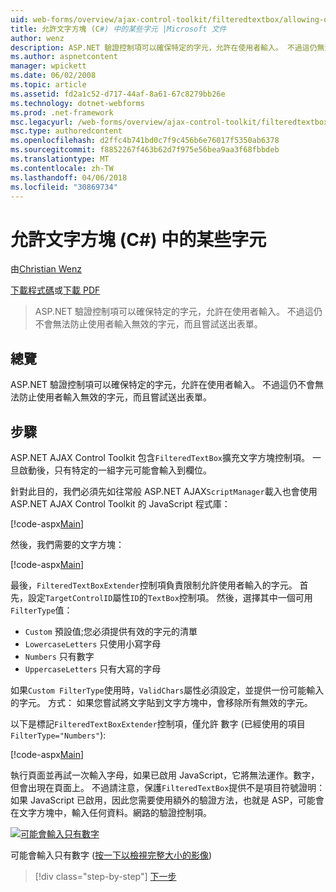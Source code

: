 ```yaml
---
uid: web-forms/overview/ajax-control-toolkit/filteredtextbox/allowing-only-certain-characters-in-a-text-box-cs
title: 允許文字方塊 (C#) 中的某些字元 |Microsoft 文件
author: wenz
description: ASP.NET 驗證控制項可以確保特定的字元，允許在使用者輸入。 不過這仍無法防止使用者輸入不正確...
ms.author: aspnetcontent
manager: wpickett
ms.date: 06/02/2008
ms.topic: article
ms.assetid: fd2a1c52-d717-44af-8a61-67c8279bb26e
ms.technology: dotnet-webforms
ms.prod: .net-framework
msc.legacyurl: /web-forms/overview/ajax-control-toolkit/filteredtextbox/allowing-only-certain-characters-in-a-text-box-cs
msc.type: authoredcontent
ms.openlocfilehash: d2ffc4b741bd0c7f9c456b6e76017f5350ab6378
ms.sourcegitcommit: f8852267f463b62d7f975e56bea9aa3f68fbbdeb
ms.translationtype: MT
ms.contentlocale: zh-TW
ms.lasthandoff: 04/06/2018
ms.locfileid: "30869734"
---
```

<a name="allowing-only-certain-characters-in-a-text-box-c"></a>允許文字方塊 (C#) 中的某些字元
====================
由[Christian Wenz](https://github.com/wenz)

[下載程式碼](http://download.microsoft.com/download/4/c/2/4c2def7a-0d23-4055-91f9-1f18504167d7/FilteredTextBox0.cs.zip)或[下載 PDF](http://download.microsoft.com/download/b/6/a/b6ae89ee-df69-4c87-9bfb-ad1eb2b23373/filteredtextbox0CS.pdf)

> ASP.NET 驗證控制項可以確保特定的字元，允許在使用者輸入。 不過這仍不會無法防止使用者輸入無效的字元，而且嘗試送出表單。


## <a name="overview"></a>總覽

ASP.NET 驗證控制項可以確保特定的字元，允許在使用者輸入。 不過這仍不會無法防止使用者輸入無效的字元，而且嘗試送出表單。

## <a name="steps"></a>步驟

ASP.NET AJAX Control Toolkit 包含`FilteredTextBox`擴充文字方塊控制項。 一旦啟動後，只有特定的一組字元可能會輸入到欄位。

針對此目的，我們必須先如往常般 ASP.NET AJAX`ScriptManager`載入也會使用 ASP.NET AJAX Control Toolkit 的 JavaScript 程式庫：

[!code-aspx[Main](allowing-only-certain-characters-in-a-text-box-cs/samples/sample1.aspx)]

然後，我們需要的文字方塊：

[!code-aspx[Main](allowing-only-certain-characters-in-a-text-box-cs/samples/sample2.aspx)]

最後，`FilteredTextBoxExtender`控制項負責限制允許使用者輸入的字元。 首先，設定`TargetControlID`屬性`ID`的`TextBox`控制項。 然後，選擇其中一個可用`FilterType`值：

- `Custom` 預設值;您必須提供有效的字元的清單
- `LowercaseLetters` 只使用小寫字母
- `Numbers` 只有數字
- `UppercaseLetters` 只有大寫的字母

如果`Custom FilterType`使用時，`ValidChars`屬性必須設定，並提供一份可能輸入的字元。 方式： 如果您嘗試將文字貼到文字方塊中，會移除所有無效的字元。

以下是標記`FilteredTextBoxExtender`控制項，僅允許 數字 (已經使用的項目`FilterType="Numbers"`):

[!code-aspx[Main](allowing-only-certain-characters-in-a-text-box-cs/samples/sample3.aspx)]

執行頁面並再試一次輸入字母，如果已啟用 JavaScript，它將無法運作。數字，但會出現在頁面上。 不過請注意，保護`FilteredTextBox`提供不是項目符號證明： 如果 JavaScript 已啟用，因此您需要使用額外的驗證方法，也就是 ASP，可能會在文字方塊中，輸入任何資料。網路的驗證控制項。


[![可能會輸入只有數字](allowing-only-certain-characters-in-a-text-box-cs/_static/image2.png)](allowing-only-certain-characters-in-a-text-box-cs/_static/image1.png)

可能會輸入只有數字 ([按一下以檢視完整大小的影像](allowing-only-certain-characters-in-a-text-box-cs/_static/image3.png))

> [!div class="step-by-step"]
> [下一步](allowing-only-certain-characters-in-a-text-box-vb.md)
